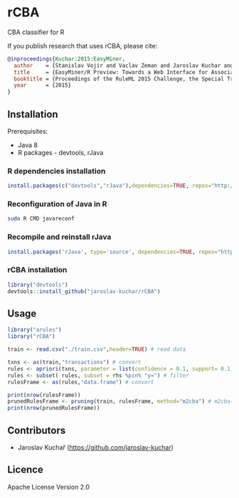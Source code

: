 # rCBA

CBA classifier for R

If you publish research that uses rCBA, please cite:
```bib
@inproceedings{Kuchar:2015:EasyMiner,
  author    = {Stanislav Vojir and Vaclav Zeman and Jaroslav Kuchar and Tomas Kliegr},
  title     = {EasyMiner/R Preview: Towards a Web Interface for Association Rule Learning and Classification in R},
  booktitle = {Proceedings of the RuleML 2015 Challenge, the Special Track on Rule-based Recommender Systems for the Web of Data, the Special Industry Track and the RuleML 2015 Doctoral Consortium hosted by the 9th International Web Rule Symposium (RuleML 2015), Berlin, Germany, August 2-5, 2015.},
  year      = {2015}
}
```

## Installation

Prerequisites:

- Java 8
- R packages - devtools, rJava

### R dependencies installation
```R
install.packages(c("devtools","rJava"),dependencies=TRUE, repos="http://cran.us.r-project.org")
```

### Reconfiguration of Java in R
```bash
sudo R CMD javareconf
```

### Recompile and reinstall rJava
```R
install.packages('rJava', type='source', dependencies=TRUE, repos="http://cran.us.r-project.org")
```

### rCBA installation
```R
library("devtools")
devtools::install_github("jaroslav-kuchar/rCBA")
```

## Usage

```R
library("arules")
library("rCBA")

train <- read.csv("./train.csv",header=TRUE) # read data

txns <- as(train,"transactions") # convert
rules <- apriori(txns, parameter = list(confidence = 0.1, support= 0.1, minlen=1, maxlen=5)) # rule mining
rules <- subset( rules, subset = rhs %pin% "y=") # filter
rulesFrame <- as(rules,"data.frame") # convert

print(nrow(rulesFrame))
prunedRulesFrame <- pruning(train, rulesFrame, method="m2cba") # m2cba(default)|m1cba|dcbrcba
print(nrow(prunedRulesFrame))
```
## Contributors

- Jaroslav Kuchař (https://github.com/jaroslav-kuchar)

## Licence

Apache License Version 2.0
